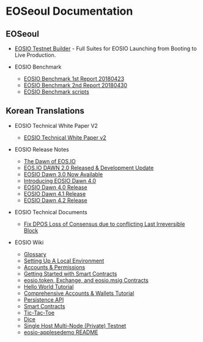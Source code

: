# EOSeoul Documentation

## EOSeoul

- [EOSIO Testnet Builder](https://github.com/eoseoul/testnetbuilder) - Full Suites for EOSIO Launching from Booting to Live Production.

- EOSIO Benchmark
  * [EOSIO Benchmark 1st Report 20180423](https://github.com/eoseoul/docs/blob/master/reports/eoseoul_tps_benchmark_20180423.pdf)
  * [EOSIO Benchmark 2nd Report 20180430](https://github.com/eoseoul/docs/blob/master/reports/eoseoul_tps_2nd_benchmark_20180430.md)
  * [EOSIO Benchmark scripts](https://github.com/eoseoul/scripts/tree/master/bmt_client)

## Korean Translations

- EOSIO Technical White Paper V2
  * [EOSIO Technical White Paper v2](https://github.com/eoseoul/docs/blob/master/ko/translations/TechnicalWhitePaperV2.md)

- EOSIO Release Notes
  * [The Dawn of EOS.IO](https://github.com/eoseoul/docs/blob/master/ko/translations/Dawn_of_EOS.md)
  * [EOS.IO DAWN 2.0 Released & Development Update](https://github.com/eoseoul/docs/blob/master/ko/translations/Dawn_2_Released.md)
  * [EOSIO Dawn 3.0 Now Available](https://github.com/eoseoul/docs/blob/master/ko/translations/Dawn_3_Now_Available.md)
  * [Introducing EOSIO Dawn 4.0](https://github.com/eoseoul/docs/blob/master/ko/translations/Introducing_EOSIO_Dawn_4.md)
  * [EOSIO Dawn 4.0 Release](https://github.com/eoseoul/docs/blob/master/ko/translations/EOSIO_Dawn_4_Release.md)
  * [EOSIO Dawn 4.1 Release](https://github.com/eoseoul/docs/blob/master/ko/translations/EOSIO_Dawn_4_1.md)
  * [EOSIO Dawn 4.2 Release](https://github.com/eoseoul/docs/blob/master/ko/translations/EOSIO_Dawn_4_2.md)

- EOSIO Technical Documents
  * [Fix DPOS Loss of Consensus due to conflicting Last Irreversible Block](https://github.com/eoseoul/docs/blob/master/ko/translations/Fix_DPoS_Loss_of_Consensus.md)

- EOSIO Wiki
  * [Glossary](https://github.com/eoseoul/docs/blob/master/ko/translations/Glossary.md)
  * [Setting Up A Local Environment](https://github.com/eoseoul/docs/blob/master/ko/translations/Local-Environment.md)
  * [Accounts & Permissions](https://github.com/eoseoul/docs/blob/master/ko/translations/Accounts-%26-Permissions.md)
  * [Getting Started with Smart Contracts](https://github.com/eoseoul/docs/blob/master/ko/translations/TUTORIAL.md)
  * [eosio.token, Exchange, and eosio.msig Contracts](https://github.com/eoseoul/docs/blob/master/ko/translations/Tutorial-eosio-token-Contract.md)
  * [Hello World Tutorial](https://github.com/eoseoul/docs/blob/master/ko/translations/Tutorial-Hello-World-Contract.md)
  * [Comprehensive Accounts & Wallets Tutorial](https://github.com/eoseoul/docs/blob/master/ko/translations/Tutorial-Comprehensive-Accounts-and-Wallets.md)
  * [Persistence API](https://github.com/eoseoul/docs/blob/master/ko/translations/Persistence-API.md)
  * [Smart Contracts](https://github.com/eoseoul/docs/blob/master/ko/translations/Smart-Contract.md)
  * [Tic-Tac-Toe](https://github.com/eoseoul/docs/blob/master/ko/translations/Tutorial-Tic-Tac-Toe.md)
  * [Dice](https://github.com/eoseoul/docs/blob/master/ko/translations/Dice.md)
  * [Single Host Multi-Node (Private) Testnet](https://github.com/eoseoul/docs/blob/master/ko/translations/Testnet-Single-Host-Multinode.md)
  * [eosio-applesedemo README](https://github.com/eoseoul/docs/blob/master/ko/translations/eosio-applesedemo-readme.md)
